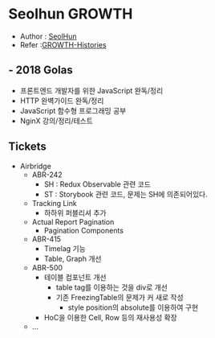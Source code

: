 # Seolhun GROWTH
- Author : [SeolHun](https://github.com/Seolhun/)
- Refer :[GROWTH-Histories](https://seolhun.github.io/tags/GROWTH/)

## - 2018 Golas
- 프론트엔드 개발자를 위한 JavaScript 완독/정리
- HTTP 완벽가이드 완독/정리
- JavaScript 함수형 프로그래밍 공부
- NginX 강의/정리/테스트

## Tickets
- Airbridge
	- ABR-242
		- SH : Redux Observable 관련 코드
		- ST : Storybook 관련 코드, 문제는 SH에 의존되어있다.
	- Tracking Link 
		- 하하위 퍼블리셔 추가
	- Actual Report Pagination
		- Pagination Components
	- ABR-415
		- Timelag 기능
		- Table, Graph 개선
	- ABR-500
		- 테이블 컴포넌트 개선
			- table tag를 이용하는 것을 div로 개선
			- 기존 FreezingTable의 문제가 커 새로 작성
				- style position의 absolute를 이용하여 구현
		- HoC을 이용한 Cell, Row 등의 재사용성 확장
	- ...


